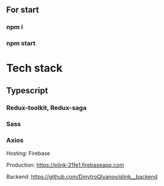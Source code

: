 ## For start
### npm i
### npm start

# Tech stack
## Typescript
### Redux-toolkit, Redux-saga
### Sass
### Axios

Hosting: Firebase

Production:  https://plink-21fe1.firebaseapp.com

Backend: https://github.com/DmytroQIvanov/plink__backend
